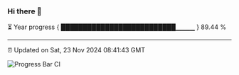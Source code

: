 ### Hi there 👋

⏳ Year progress { ██████████████████████████▁▁▁▁ } 89.44 %

---

⏰ Updated on Sat, 23 Nov 2024 08:41:43 GMT

![Progress Bar CI](https://github.com/IshwaranRudhara/GIT-ACTION/workflows/Progress%20Bar%20CI/badge.svg)
